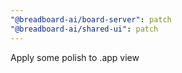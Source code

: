 ```yaml
---
"@breadboard-ai/board-server": patch
"@breadboard-ai/shared-ui": patch
---
```


Apply some polish to .app view
